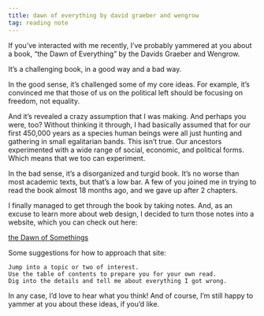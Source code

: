 ```yaml
---
title: dawn of everything by david graeber and wengrow
tag: reading note
---
```


If you’ve interacted with me recently, I’ve probably yammered at you about a book, “the Dawn of Everything” by the Davids Graeber and Wengrow.

It’s a challenging book, in a good way and a bad way.

In the good sense, it’s challenged some of my core ideas. For example, it’s convinced me that those of us on the political left should be focusing on freedom, not equality.

And it’s revealed a crazy assumption that I was making. And perhaps you were, too? Without thinking it through, I had basically assumed that for our first 450,000 years as a species human beings were all just hunting and gathering in small egalitarian bands. This isn’t true. Our ancestors experimented with a wide range of social, economic, and political forms. Which means that we too can experiment.

In the bad sense, it’s a disorganized and turgid book. It’s no worse than most academic texts, but that’s a low bar. A few of you joined me in trying to read the book almost 18 months ago, and we gave up after 2 chapters.

I finally managed to get through the book by taking notes. And, as an excuse to learn more about web design, I decided to turn those notes into a website, which you can check out here:

[the Dawn of Somethings](https://gpdetc.org/Dawn-of-Somethings/)

Some suggestions for how to approach that site:

    Jump into a topic or two of interest.
    Use the table of contents to prepare you for your own read.
    Dig into the details and tell me about everything I got wrong.

In any case, I’d love to hear what you think! And of course, I’m still happy to yammer at you about these ideas, if you’d like.
